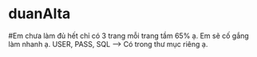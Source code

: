 # duanAlta
#Em chưa làm đủ hết chỉ có 3 trang mỗi trang tầm 65% ạ. Em sẽ cố gắng làm nhanh ạ.
USER, PASS, SQL --> Có trong thư mục riêng ạ.
